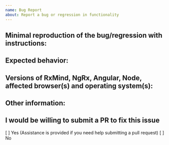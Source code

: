 ```yaml
---
name: Bug Report
about: Report a bug or regression in functionality
---
```


## Minimal reproduction of the bug/regression with instructions:

<!-- If the bug/regression does not include a reproduction via StackBlitz or GitHub repo, your issue may be closed without resolution. -->

## Expected behavior:

<!-- Describe what the expected behavior would be. -->

## Versions of RxMind, NgRx, Angular, Node, affected browser(s) and operating system(s):

## Other information:

## I would be willing to submit a PR to fix this issue

[ ] Yes (Assistance is provided if you need help submitting a pull request)
[ ] No
